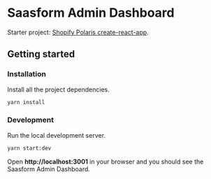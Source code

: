 # Saasform Admin Dashboard

Starter project: [Shopify Polaris create-react-app](https://github.com/Shopify/polaris-react/tree/main/examples/create-react-app-ts-react-testing).

## Getting started

### Installation

Install all the project dependencies.
```bash
yarn install
```

### Development

Run the local development server.

```bash
yarn start:dev
```

Open **http://localhost:3001** in your browser and you should see the Saasform Admin Dashboard.
